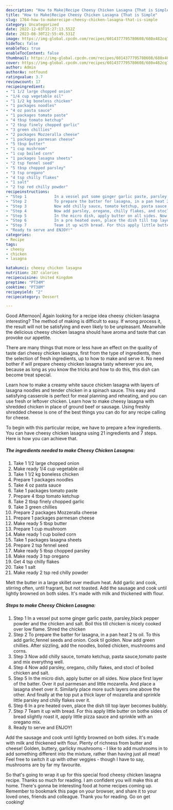 ```yaml
---
description: "How to Make|Recipe Cheesy Chicken Lasagna {That is Simple"
title: "How to Make|Recipe Cheesy Chicken Lasagna {That is Simple"
slug: 1764-how-to-makerecipe-cheesy-chicken-lasagna-that-is-simple
category: Uncategorized
date: 2022-12-03T15:27:13.552Z
date: 2023-08-30T22:55:49.531Z
image: https://img-global.cpcdn.com/recipes/6014377795780608/680x482cq70/cheesy-chicken-lasagna-recipe-main-photo.jpg
hideToc: false
enableToc: true
enableTocContent: false
thumbnail: https://img-global.cpcdn.com/recipes/6014377795780608/680x482cq70/cheesy-chicken-lasagna-recipe-main-photo.jpg
cover: https://img-global.cpcdn.com/recipes/6014377795780608/680x482cq70/cheesy-chicken-lasagna-recipe-main-photo.jpg
author: Admin
authorAv: notfound
ratingvalue: 3.7
reviewcount: 17
recipeingredient:
- "1 1/2 large chopped onion"
- "1/4 cup vegetable oil"
- "1 1/2 kg boneless chicken"
- "1 packages noodles"
- "4 oz pasta sauce"
- "1 packages tomato paste"
- "4 tbsp tomato ketchup"
- "2 tbsp finely chopped garlic"
- "3 green chillies"
- "2 packages Mozzeralla cheese"
- "1 packages parmesan cheese"
- "5 tbsp butter"
- "1 cup mushroom"
- "1 cup boiled corn"
- "1 packages lasagna sheets"
- "2 tsp fennel seed"
- "5 tbsp chopped parsley"
- "3 tsp oregano"
- "4 tsp chilly flakes"
- "1 salt"
- "2 tsp red chilly powder"
recipeinstructions:
- "Step 1            In a vessel put some ginger garlic paste, parsley,black pepper powder and the chicken and salt. Boil this till chicken is nicely cooked over low flame. Shred the chicken"
- "Step 2            To prepare the batter for lasagna, in a pan heat 2 ts oil. To this add garlic,fennel seeds and onion. Cook til golden. Now add green chillies. After sizzling, add the noodles, boiled chicken, mushrooms and corns."
- "Step 3            Now add chilly sauce, tomato ketchup, pasta sauce,tomato paste and mix everythng well."
- "Step 4            Now add parsley, oregano, chilly flakes, and stocl of boiled chicken and salt."
- "Step 5            In the micro dish, apply butter on all sides. Now place first layer of the batter. Over it put parmesan and little mozarella. And place a lasagna sheet over it. Similarly place more such layers one above the other. And finally at the top put a thick layer of mozarella and sprinkle little parsley and chilly flakes over it."
- "Step 6            In a pre heated oven, place the dish till top layer becomes bubbly."
- "Step 7            Team it up with bread. For this apply little butter on bothe sides of bread slightly roast it, apply little pizza sauce and sprinkle with an oregano mix."
- "Ready to serve and ENJOY!"
categories:
- Recipe
tags:
- cheesy
- chicken
- lasagna

katakunci: cheesy chicken lasagna 
nutrition: 287 calories
recipecuisine: United Kingdom
preptime: "PT34M"
cooktime: "PT38M"
recipeyield: "2"
recipecategory: Dessert

---
```



Good Afternoon| Again looking for a recipe idea cheesy chicken lasagna interesting? The method of making is difficult to easy. If wrong process it, the result will not be satisfying and even likely to be unpleasant. Meanwhile the delicious cheesy chicken lasagna should have aroma and taste that can provoke our appetite.






There are many things that more or less have an effect on the quality of taste dari cheesy chicken lasagna, first from the type of ingredients, then the selection of fresh ingredients, up to how to make and serve it. No need bother if will prepare cheesy chicken lasagna tasty wherever you are, because as long as you know the tricks and how to do this, this dish can become treat  special.


Learn how to make a creamy white sauce chicken lasagna with layers of lasagna noodles and tender chicken in a spinach sauce. This easy and satisfying casserole is perfect for meal planning and reheating, and you can use fresh or leftover chicken. Learn how to make cheesy lasagna with shredded chicken in place of ground beef or sausage. Using freshly shredded cheese is one of the best things you can do for any recipe calling for cheese.


To begin with this particular recipe, we have to prepare a few ingredients. You can have cheesy chicken lasagna using 21 ingredients and 7 steps. Here is how you can achieve that.

<!--inarticleads1-->

##### The ingredients needed to make Cheesy Chicken Lasagna:

1. Take 1 1/2 large chopped onion
1. Make ready 1/4 cup vegetable oil
1. Take 1 1/2 kg boneless chicken
1. Prepare 1 packages noodles
1. Take 4 oz pasta sauce
1. Take 1 packages tomato paste
1. Prepare 4 tbsp tomato ketchup
1. Take 2 tbsp finely chopped garlic
1. Take 3 green chillies
1. Prepare 2 packages Mozzeralla cheese
1. Prepare 1 packages parmesan cheese
1. Make ready 5 tbsp butter
1. Prepare 1 cup mushroom
1. Make ready 1 cup boiled corn
1. Take 1 packages lasagna sheets
1. Prepare 2 tsp fennel seed
1. Make ready 5 tbsp chopped parsley
1. Make ready 3 tsp oregano
1. Get 4 tsp chilly flakes
1. Take 1 salt
1. Make ready 2 tsp red chilly powder


Melt the butter in a large skillet over medium heat. Add garlic and cook, stirring often, until fragrant, but not toasted. Add the sausage and cook until lightly browned on both sides. It&#39;s made with milk and thickened with flour. 

<!--inarticleads2-->

##### Steps to make Cheesy Chicken Lasagna:

1. Step 1            In a vessel put some ginger garlic paste, parsley,black pepper powder and the chicken and salt. Boil this till chicken is nicely cooked over low flame. Shred the chicken
1. Step 2            To prepare the batter for lasagna, in a pan heat 2 ts oil. To this add garlic,fennel seeds and onion. Cook til golden. Now add green chillies. After sizzling, add the noodles, boiled chicken, mushrooms and corns.
1. Step 3            Now add chilly sauce, tomato ketchup, pasta sauce,tomato paste and mix everythng well.
1. Step 4            Now add parsley, oregano, chilly flakes, and stocl of boiled chicken and salt.
1. Step 5            In the micro dish, apply butter on all sides. Now place first layer of the batter. Over it put parmesan and little mozarella. And place a lasagna sheet over it. Similarly place more such layers one above the other. And finally at the top put a thick layer of mozarella and sprinkle little parsley and chilly flakes over it.
1. Step 6            In a pre heated oven, place the dish till top layer becomes bubbly.
1. Step 7            Team it up with bread. For this apply little butter on bothe sides of bread slightly roast it, apply little pizza sauce and sprinkle with an oregano mix.
1. Ready to serve and ENJOY!

Add the sausage and cook until lightly browned on both sides. It&#39;s made with milk and thickened with flour. Plenty of richness from butter and cheese! Golden, buttery, garlicky mushrooms - I like to add mushrooms in to add something different into the mixture, rather than having just all meat! Feel free to switch it up with other veggies - though I have to say, mushrooms are by far my favourite. 

So that's going to wrap it up for this special food cheesy chicken lasagna recipe. Thanks so much for reading. I am confident you will make this at home. There's gonna be interesting food at home recipes coming up. Remember to bookmark this page on your browser, and share it to your loved ones, friends and colleague. Thank you for reading. Go on get cooking!
